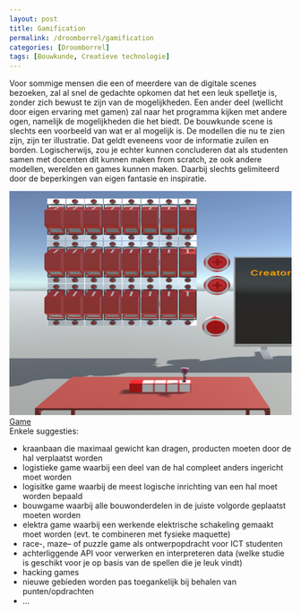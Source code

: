```yaml
---
layout: post
title: Gamification
permalink: /droomborrel/gamification
categories: [Droomborrel]
tags: [Bouwkunde, Creatieve technologie]
---
```

Voor sommige mensen die een of meerdere van de digitale scenes bezoeken, zal al snel de gedachte opkomen dat het een leuk spelletje is, zonder zich bewust te zijn van de mogelijkheden. Een ander deel (wellicht door eigen ervaring met gamen) zal naar het programma kijken met andere ogen, namelijk de mogelijkheden die het biedt.
De bouwkunde scene is slechts een voorbeeld van wat er al mogelijk is. De modellen die nu te zien zijn, zijn ter illustratie. Dat geldt eveneens voor de informatie zuilen en borden.
Logischerwijs, zou je echter kunnen concluderen dat als studenten samen met docenten dit kunnen maken from scratch, ze ook andere modellen, werelden en games kunnen maken. Daarbij slechts gelimiteerd door de beperkingen van eigen fantasie en inspiratie.

<div style="float:right" class="gallery">
  <a target="_blank" href="https://technoviumunlimited.nl/">
    <img src="/assets/post/gamification/gamepicture.png" alt="Game" width="600" height="400">
  <div class="desc">Game</div>
  </a>
</div>

Enkele suggesties:
- kraanbaan die maximaal gewicht kan dragen, producten moeten door de hal verplaatst worden
- logistieke game waarbij een deel van de hal compleet anders ingericht moet worden
- logisitke game waarbij de meest logische inrichting van een hal moet worden bepaald
- bouwgame waarbij alle bouwonderdelen in de juiste volgorde geplaatst moeten worden
- elektra game waarbij een werkende elektrische schakeling gemaakt moet worden (evt. te combineren met fysieke maquette)
- race-, maze– of puzzle game als ontwerpopdracht voor ICT studenten
- achterliggende API voor verwerken en interpreteren data (welke studie is geschikt voor je op basis van de spellen die je leuk vindt)
- hacking games
- nieuwe gebieden worden pas toegankelijk bij behalen van punten/opdrachten
- ...
